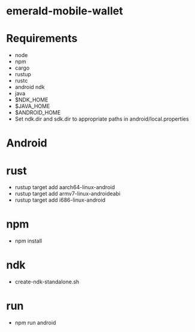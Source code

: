 # emerald-mobile-wallet

# Requirements
- node
- npm
- cargo
- rustup
- rustc
- android ndk
- java
- $NDK_HOME
- $JAVA_HOME
- $ANDROID_HOME
- Set ndk.dir and sdk.dir to appropriate paths in android/local.properties

# Android

# rust
- rustup target add aarch64-linux-android
- rustup target add armv7-linux-androideabi
- rustup target add i686-linux-android

# npm
- npm install

# ndk
- create-ndk-standalone.sh

# run
- npm run android